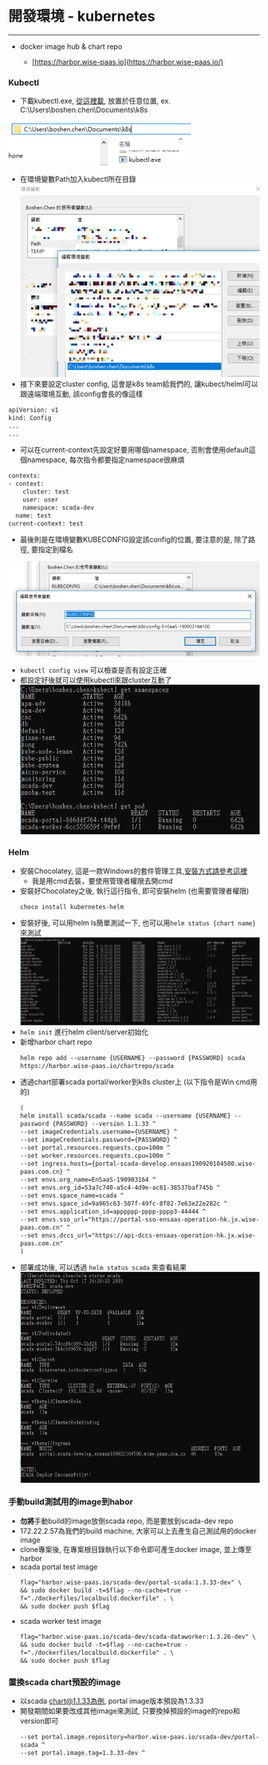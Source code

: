 # 開發環境 - kubernetes

---

* docker image hub & chart repo

  * [https://harbor.wise-paas.io](https://harbor.wise-paas.io/)

### Kubectl

* 下載kubectl.exe, [從這裡載](https://kubernetes.io/docs/tasks/tools/install-kubectl/#install-kubectl-on-windows), 放置於任意位置, ex. C:\Users\boshen.chen\Documents\k8s

![](/assets/kubectlpath.png)

* 在環境變數Path加入kubectl所在目錄
  ![](/assets/kubectlpathenv_mask.png)
* 接下來要設定cluster config, 這會是k8s team給我們的, 讓kubect/helml可以跟遠端環境互動, 該config會長的像這樣

```
apiVersion: v1
kind: Config
...
...
```

* 可以在current-context先設定好要用哪個namespace, 否則會使用default這個namespace, 每次指令都要指定namespace很麻煩

```
contexts:
- context:
    cluster: test
    user: user
    namespace: scada-dev
  name: test
current-context: test
```

* 最後則是在環境變數KUBECONFIG設定該config的位置, 要注意的是, 除了路徑, 要指定到檔名

![](/assets/kubeconfig.PNG)

* `kubectl config view` 可以檢查是否有設定正確
* 都設定好後就可以使用kubectl來跟cluster互動了
  ![](/assets/kubectlusage.PNG)

### Helm

* 安裝Chocolatey, 這是一款Windows的套件管理工具,[安裝方式請參考這裡](https://chocolatey.org/docs/installation#install-with-cmdexe)
  * 我是用cmd去裝，要使用管理者權限去開cmd
* 安裝好Chocolatey之後, 執行這行指令, 即可安裝helm \(也需要管理者權限\)
  ```
  choco install kubernetes-helm
  ```
* 安裝好後, 可以用helm ls簡單測試一下, 也可以用`helm status {chart name}` 來測試
  ![](/assets/helmls.PNG)
* `helm init` 進行helm client/server初始化
* 新增harbor chart repo
  ```
  helm repo add --username {USERNAME} --password {PASSWORD} scada https://harbor.wise-paas.io/chartrepo/scada
  ```
* 透過chart部署scada portal/worker到k8s cluster上 \(以下指令是Win cmd用的\)
  ```
  (
  helm install scada/scada --name scada --username {USERNAME} --password {PASSWORD} --version 1.1.33 ^
  --set imageCredentials.username={USERNAME} ^
  --set imageCredentials.password={PASSWORD} ^
  --set portal.resources.requests.cpu=100m ^
  --set worker.resources.requests.cpu=100m ^
  --set ingress.hosts={portal-scada-develop.ensaas190920104500.wise-paas.com.cn} ^
  --set envs.org_name=EnSaaS-190903164 ^
  --set envs.org_id=53a7c740-a5c4-4d9e-ac81-38537baf745b ^
  --set envs.space_name=scada ^
  --set envs.space_id=9a965c63-507f-49fc-8f82-7e63e22e282c ^
  --set envs.application_id=apppppp-pppp-pppp3-44444 ^
  --set envs.sso_url="https://portal-sso-ensaas-operation-hk.jx.wise-paas.com.cn" ^
  --set envs.dccs_url="https://api-dccs-ensaas-operation-hk.jx.wise-paas.com.cn"
  )
  ```
* 部署成功後, 可以透過 `helm status scada` 來查看結果
  ![](/assets/helmstatus.PNG)

### 手動build測試用的image到habor

* **勿將**手動build的image放倒scada repo, 而是要放到scada-dev repo
* 172.22.2.57為我們的build machine, 大家可以上去產生自己測試用的docker image
* clone專案後, 在專案根目錄執行以下命令即可產生docker image, 並上傳至harbor
* scada portal test image
  ```
  flag="harbor.wise-paas.io/scada-dev/portal-scada:1.3.33-dev" \
  && sudo docker build -t=$flag --no-cache=true -f="./dockerfiles/localbuild.dockerfile" . \
  && sudo docker push $flag
  ```
* scada worker test image
  ```
  flag="harbor.wise-paas.io/scada-dev/scada-dataworker:1.3.26-dev" \
  && sudo docker build -t=$flag --no-cache=true -f="./dockerfiles/localbuild.dockerfile" . \
  && sudo docker push $flag
  ```

### 置換scada chart預設的image

* 以scada chart@1.1.33為例, portal image版本預設為1.3.33
* 開發期間如果要改成其他image來測試, 只要換掉預設的image的repo和version即可
  ```
  --set portal.image.repository=harbor.wise-paas.io/scada-dev/portal-scada ^
  --set portal.image.tag=1.3.33-dev ^
  ```



